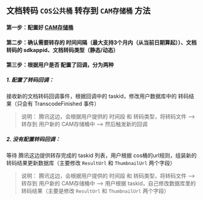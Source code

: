 ## 文档转码 `COS公共桶` 转存到 `CAM存储桶` 方法

#### 第一步：配置好 [CAM存储桶](https://cloud.tencent.com/document/product/1137/45256)
#### 第二步：确认需要转存的 时间间隔（最大支持3个月内（从当前日期算起））、文档转码的 sdkappid、文档转码类型（静态/动态）
#### 第三步：根据用户是否 配置了回调，分为两种
##### 1. 配置了转码回调：
接收新的文档转码回调事件，根据回调中的 taskid，修改用户数据库中的 转码结果（只会有 TranscodeFinished 事件）
> 说明：
> 腾讯这边，会根据用户提供的 时间段 和 转码类型，将转码文件 --> 转存到 用户新的 CAM存储桶中 --> 然后触发新的回调
##### 2. 没有配置转码回调：
等待 腾讯这边提供转存完成的 taskid 列表，用户根据 cos桶的url规则，组装新的转码结果更新数据库（主要修改 `ResultUrl` 和 `ThumbnailUrl` 两个字段）
> 说明：
> 腾讯这边，会根据用户提供的 时间段 和 转码类型，将转码文件 --> 转存到 用户新的 CAM存储桶中 --> 用户根据 taskid，自己修改数据库里的转码结果（主要是修改 `ResultUrl` 和 `ThumbnailUrl` 两个字段）
